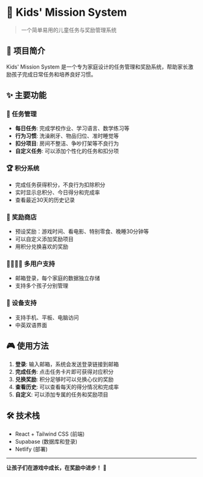 # 🌟 Kids' Mission System

> 一个简单易用的儿童任务与奖励管理系统

## 📖 项目简介

Kids' Mission System 是一个专为家庭设计的任务管理和奖励系统，帮助家长激励孩子完成日常任务和培养良好习惯。

## ✨ 主要功能

### 🎯 任务管理
- **每日任务**: 完成学校作业、学习语言、数学练习等
- **行为习惯**: 洗澡刷牙、物品归位、准时睡觉等  
- **扣分项目**: 房间不整洁、争吵打架等不良行为
- **自定义任务**: 可以添加个性化的任务和扣分项

### 🏆 积分系统
- 完成任务获得积分，不良行为扣除积分
- 实时显示总积分、今日得分和完成率
- 查看最近30天的历史记录

### 🎁 奖励商店
- 预设奖励：游戏时间、看电影、特别零食、晚睡30分钟等
- 可以自定义添加奖励项目
- 用积分兑换喜欢的奖励

### 👨‍👩‍👧‍👦 多用户支持
- 邮箱登录，每个家庭的数据独立存储
- 支持多个孩子分别管理

### 📱 设备支持
- 支持手机、平板、电脑访问
- 中英双语界面

## 🎮 使用方法

1. **登录**: 输入邮箱，系统会发送登录链接到邮箱
2. **完成任务**: 点击任务卡片即可获得对应积分
3. **兑换奖励**: 积分足够时可以兑换心仪的奖励
4. **查看历史**: 可以查看每天的得分情况和完成率
5. **自定义**: 可以添加专属的任务和奖励项目

## 🛠 技术栈

- React + Tailwind CSS (前端)
- Supabase (数据库和登录)
- Netlify (部署)

---

**让孩子们在游戏中成长，在奖励中进步！** 🌟 